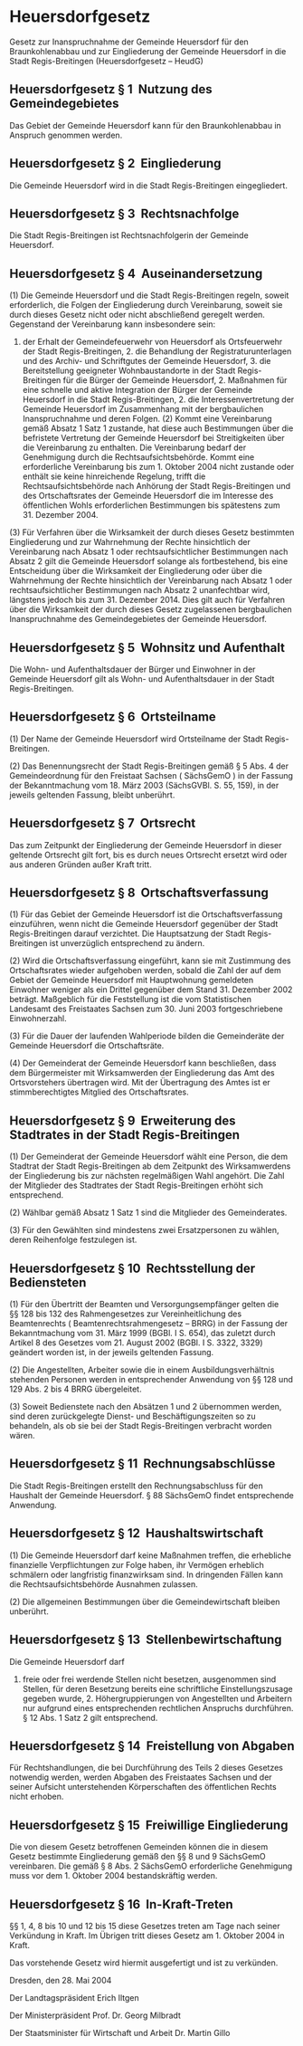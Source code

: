 # Heuersdorfgesetz

Gesetz zur Inanspruchnahme der Gemeinde Heuersdorf für den Braunkohlenabbau und zur Eingliederung der Gemeinde Heuersdorf in die Stadt Regis-Breitingen (Heuersdorfgesetz – HeudG)

## Heuersdorfgesetz § 1  Nutzung des Gemeindegebietes

Das Gebiet der Gemeinde Heuersdorf kann für den Braunkohlenabbau in Anspruch genommen werden.


## Heuersdorfgesetz § 2  Eingliederung

Die Gemeinde Heuersdorf wird in die Stadt Regis-Breitingen eingegliedert.


## Heuersdorfgesetz § 3  Rechtsnachfolge

Die Stadt Regis-Breitingen ist Rechtsnachfolgerin der Gemeinde Heuersdorf.


## Heuersdorfgesetz § 4  Auseinandersetzung

(1) Die Gemeinde Heuersdorf und die Stadt Regis-Breitingen regeln, soweit erforderlich, die Folgen der Eingliederung durch Vereinbarung, soweit sie durch dieses Gesetz nicht oder nicht abschließend geregelt werden. Gegenstand der Vereinbarung kann insbesondere sein:

1. der Erhalt der Gemeindefeuerwehr von Heuersdorf als Ortsfeuerwehr der Stadt Regis-Breitingen, 2. die Behandlung der Registraturunterlagen und des Archiv- und Schriftgutes der Gemeinde Heuersdorf, 3. die Bereitstellung geeigneter Wohnbaustandorte in der Stadt Regis-Breitingen für die Bürger der Gemeinde Heuersdorf, 2. Maßnahmen für eine schnelle und aktive Integration der Bürger der Gemeinde Heuersdorf in die Stadt Regis-Breitingen, 2. die Interessenvertretung der Gemeinde Heuersdorf im Zusammenhang mit der bergbaulichen Inanspruchnahme und deren Folgen. (2) Kommt eine Vereinbarung gemäß Absatz 1 Satz 1 zustande, hat diese auch Bestimmungen über die befristete Vertretung der Gemeinde Heuersdorf bei Streitigkeiten über die Vereinbarung zu enthalten. Die Vereinbarung bedarf der Genehmigung durch die Rechtsaufsichtsbehörde. Kommt eine erforderliche Vereinbarung bis zum 1. Oktober 2004 nicht zustande oder enthält sie keine hinreichende Regelung, trifft die Rechtsaufsichtsbehörde nach Anhörung der Stadt Regis-Breitingen und des Ortschaftsrates der Gemeinde Heuersdorf die im Interesse des öffentlichen Wohls erforderlichen Bestimmungen bis spätestens zum 31. Dezember 2004.

(3) Für Verfahren über die Wirksamkeit der durch dieses Gesetz bestimmten Eingliederung und zur Wahrnehmung der Rechte hinsichtlich der Vereinbarung nach Absatz 1 oder rechtsaufsichtlicher Bestimmungen nach Absatz 2 gilt die Gemeinde Heuersdorf solange als fortbestehend, bis eine Entscheidung über die Wirksamkeit der Eingliederung oder über die Wahrnehmung der Rechte hinsichtlich der Vereinbarung nach Absatz 1 oder rechtsaufsichtlicher Bestimmungen nach Absatz 2 unanfechtbar wird, längstens jedoch bis zum 31. Dezember 2014. Dies gilt auch für Verfahren über die Wirksamkeit der durch dieses Gesetz zugelassenen bergbaulichen Inanspruchnahme des Gemeindegebietes der Gemeinde Heuersdorf.


## Heuersdorfgesetz § 5  Wohnsitz und Aufenthalt

Die Wohn- und Aufenthaltsdauer der Bürger und Einwohner in der Gemeinde Heuersdorf gilt als Wohn- und Aufenthaltsdauer in der Stadt Regis-Breitingen.


## Heuersdorfgesetz § 6  Ortsteilname

(1) Der Name der Gemeinde Heuersdorf wird Ortsteilname der Stadt Regis-Breitingen.

(2) Das Benennungsrecht der Stadt Regis-Breitingen gemäß § 5 Abs. 4 der Gemeindeordnung für den Freistaat Sachsen ( 
        SächsGemO ) in der Fassung der Bekanntmachung vom 18. März 2003 (SächsGVBl. S. 55, 159), in der jeweils geltenden Fassung, bleibt unberührt.


## Heuersdorfgesetz § 7  Ortsrecht

Das zum Zeitpunkt der Eingliederung der Gemeinde Heuersdorf in dieser geltende Ortsrecht gilt fort, bis es durch neues Ortsrecht ersetzt wird oder aus anderen Gründen außer Kraft tritt.


## Heuersdorfgesetz § 8  Ortschaftsverfassung

(1) Für das Gebiet der Gemeinde Heuersdorf ist die Ortschaftsverfassung einzuführen, wenn nicht die Gemeinde Heuersdorf gegenüber der Stadt Regis-Breitingen darauf verzichtet. Die Hauptsatzung der Stadt Regis-Breitingen ist unverzüglich entsprechend zu ändern.

(2) Wird die Ortschaftsverfassung eingeführt, kann sie mit Zustimmung des Ortschaftsrates wieder aufgehoben werden, sobald die Zahl der auf dem Gebiet der Gemeinde Heuersdorf mit Hauptwohnung gemeldeten Einwohner weniger als ein Drittel gegenüber dem Stand 31. Dezember 2002 beträgt. Maßgeblich für die Feststellung ist die vom Statistischen Landesamt des Freistaates Sachsen zum 30. Juni 2003 fortgeschriebene Einwohnerzahl.

(3) Für die Dauer der laufenden Wahlperiode bilden die Gemeinderäte der Gemeinde Heuersdorf die Ortschaftsräte.

(4) Der Gemeinderat der Gemeinde Heuersdorf kann beschließen, dass dem Bürgermeister mit Wirksamwerden der Eingliederung das Amt des Ortsvorstehers übertragen wird. Mit der Übertragung des Amtes ist er stimmberechtigtes Mitglied des Ortschaftsrates.


## Heuersdorfgesetz § 9  Erweiterung des Stadtrates in der Stadt Regis-Breitingen

(1) Der Gemeinderat der Gemeinde Heuersdorf wählt eine Person, die dem Stadtrat der Stadt Regis-Breitingen ab dem Zeitpunkt des Wirksamwerdens der Eingliederung bis zur nächsten regelmäßigen Wahl angehört. Die Zahl der Mitglieder des Stadtrates der Stadt Regis-Breitingen erhöht sich entsprechend.

(2) Wählbar gemäß Absatz 1 Satz 1 sind die Mitglieder des Gemeinderates.

(3) Für den Gewählten sind mindestens zwei Ersatzpersonen zu wählen, deren Reihenfolge festzulegen ist.


## Heuersdorfgesetz § 10  Rechtsstellung der Bediensteten

(1) Für den Übertritt der Beamten und Versorgungsempfänger gelten die §§ 128 bis 132 des Rahmengesetzes zur Vereinheitlichung des Beamtenrechts (          Beamtenrechtsrahmengesetz –           BRRG) in der Fassung der Bekanntmachung vom 31. März 1999 (BGBl. I S. 654), das zuletzt durch Artikel 8 des Gesetzes vom 21. August 2002 (BGBl. I S. 3322, 3329) geändert worden ist, in der jeweils geltenden Fassung.

(2) Die Angestellten, Arbeiter sowie die in einem Ausbildungsverhältnis stehenden Personen werden in entsprechender Anwendung von §§ 128 und 129 Abs. 2 bis 4           BRRG übergeleitet.

(3) Soweit Bedienstete nach den Absätzen 1 und 2 übernommen werden, sind deren zurückgelegte Dienst- und Beschäftigungszeiten so zu behandeln, als ob sie bei der Stadt Regis-Breitingen verbracht worden wären.


## Heuersdorfgesetz § 11  Rechnungsabschlüsse

Die Stadt Regis-Breitingen erstellt den Rechnungsabschluss für den Haushalt der Gemeinde Heuersdorf. § 88 
SächsGemO findet entsprechende Anwendung.


## Heuersdorfgesetz § 12  Haushaltswirtschaft

(1) Die Gemeinde Heuersdorf darf keine Maßnahmen treffen, die erhebliche finanzielle Verpflichtungen zur Folge haben, ihr Vermögen erheblich schmälern oder langfristig finanzwirksam sind. In dringenden Fällen kann die Rechtsaufsichtsbehörde Ausnahmen zulassen.

(2) Die allgemeinen Bestimmungen über die Gemeindewirtschaft bleiben unberührt.


## Heuersdorfgesetz § 13  Stellenbewirtschaftung

Die Gemeinde Heuersdorf darf

1. freie oder frei werdende Stellen nicht besetzen, ausgenommen sind Stellen, für deren Besetzung bereits eine schriftliche Einstellungszusage gegeben wurde, 2. Höhergruppierungen von Angestellten und Arbeitern nur aufgrund eines entsprechenden rechtlichen Anspruchs durchführen. § 12 Abs. 1 Satz 2 gilt entsprechend.


## Heuersdorfgesetz § 14  Freistellung von Abgaben

Für Rechtshandlungen, die bei Durchführung des Teils 2 dieses Gesetzes notwendig werden, werden Abgaben des Freistaates Sachsen und der seiner Aufsicht unterstehenden Körperschaften des öffentlichen Rechts nicht erhoben.


## Heuersdorfgesetz § 15  Freiwillige Eingliederung

Die von diesem Gesetz betroffenen Gemeinden können die in diesem Gesetz bestimmte Eingliederung gemäß den §§ 8 und 9 
SächsGemO vereinbaren. Die gemäß § 8 Abs. 2 
SächsGemO erforderliche Genehmigung muss vor dem 1. Oktober 2004 bestandskräftig werden.


## Heuersdorfgesetz § 16  In-Kraft-Treten

§§ 1, 4, 8 bis 10 und 12 bis 15 diese Gesetzes treten am Tage nach seiner Verkündung in Kraft. Im Übrigen tritt dieses Gesetz am 1. Oktober 2004 in Kraft.

Das vorstehende Gesetz wird hiermit ausgefertigt und ist zu verkünden.

Dresden, den 28. Mai 2004

Der Landtagspräsident 
         Erich Iltgen

Der Ministerpräsident 
         Prof. Dr. Georg Milbradt

Der Staatsminister für 
         Wirtschaft und Arbeit 
         Dr. Martin Gillo

